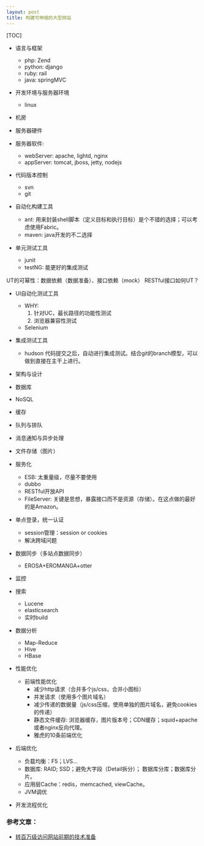 ```yaml
---
layout: post
title: 构建可伸缩的大型网站
---
```


[TOC]

* 语言与框架
    * php: Zend
    * python: django
    * ruby: rail
    * java: springMVC

* 开发环境与服务器环境
    * linux

* 机房

* 服务器硬件

* 服务器软件: 
    * webServer: apache, lightd, nginx
    * appServer: tomcat, jboss, jetty, nodejs

* 代码版本控制
    * svn
    * git

* 自动化构建工具
    * ant: 用来封装shell脚本（定义目标和执行目标）是个不错的选择；可以考虑使用Fabric。
    * maven: java开发的不二选择

* 单元测试工具
    * junit
    * testNG: 能更好的集成测试

UT的可幂性：数据依赖（数据准备）、接口依赖（mock）
RESTful接口如何UT？

* UI自动化测试工具
    * WHY: 
        1. 针对UC，最长路径的功能性测试
        2. 浏览器兼容性测试
    * Selenium

* 集成测试工具
    * hudson
代码提交之后，自动进行集成测试。结合git的branch模型，可以做到直接在主干上进行。

* 架构与设计

* 数据库

* NoSQL

* 缓存

* 队列与排队

* 消息通知与异步处理

* 文件存储（图片）

* 服务化
    * ESB: 太重量级，尽量不要使用
    * dubbo
    * RESTful开放API
    * FileServer: 关键是思想，暴露接口而不是资源（存储）。在这点做的最好的是Amazon。

* 单点登录，统一认证
    * session管理：session or cookies
    * 解决跨域问题

* 数据同步（多站点数据同步）
    * EROSA+EROMANGA+otter

* 监控

* 搜索
    * Lucene
    * elasticsearch
    * 实时build

* 数据分析
    * Map-Reduce
    * Hive
    * HBase

* 性能优化
    * 前端性能优化
        * 减少http请求（合并多个js/css，合并小图标）
        * 并发请求（使用多个图片域名）
        * 减少传递的数据量（js/css压缩，使用单独的图片域名，避免cookies的传递）
        * 静态文件缓存: 浏览器缓存，图片版本号；CDN缓存；squid+apache或者nginx反向代理。
        * 雅虎的10条前端优化


* 后端优化
    * 负载均衡：F5；LVS...
    * 数据库: RAID; SSD；避免大字段（Detail拆分）； 数据库分库；数据库分片。
    * 应用层Cache：redis，memcached, viewCache。
    * JVM调优

* 开发流程优化


### 参考文章：
* [转百万级访问网站前期的技术准备](http://roclinux.cn/?p=2120)
